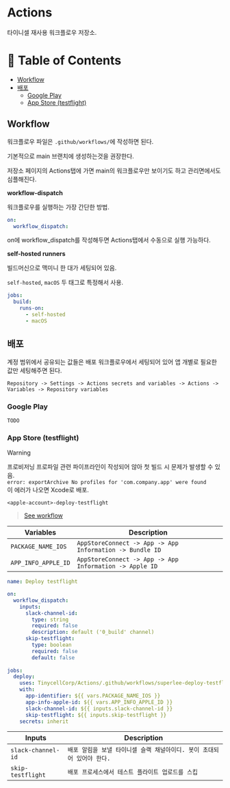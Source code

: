 # Actions

타이니셀 재사용 워크플로우 저장소.

<!-- START doctoc generated TOC please keep comment here to allow auto update -->
<!-- DON'T EDIT THIS SECTION, INSTEAD RE-RUN doctoc TO UPDATE -->
# 📖 Table of Contents

- [Workflow](#workflow)
- [배포](#%EB%B0%B0%ED%8F%AC)
  - [Google Play](#google-play)
  - [App Store (testflight)](#app-store-testflight)

<!-- END doctoc generated TOC please keep comment here to allow auto update -->

## Workflow

워크플로우 파일은 `.github/workflows/`에 작성하면 된다.

기본적으로 main 브랜치에 생성하는것을 권장한다.

저장소 페이지의 Actions탭에 가면 main의 워크플로우만 보이기도 하고 관리면에서도 심플해진다.

**workflow-dispatch**

워크플로우를 실행하는 가장 간단한 방법.

```yaml
on:
  workflow_dispatch:
```

on에 workflow_dispatch를 작성해두면 Actions탭에서 수동으로 실행 가능하다.

**self-hosted runners**

빌드머신으로 맥미니 한 대가 세팅되어 있음.

`self-hosted`, `macOS` 두 태그로 특정해서 사용.

```yaml
jobs:
  build:
    runs-on:
      - self-hosted
      - macOS
```

## 배포

계정 범위에서 공유되는 값들은 배포 워크플로우에서 세팅되어 있어 앱 개별로 필요한 값만 세팅해주면 된다.

`Repository -> Settings -> Actions secrets and variables -> Actions -> Variables -> Repository variables`

### Google Play

`TODO`

### App Store (testflight)

> [!WARNING]
> 프로비저닝 프로파일 관련 파이프라인이 작성되어 않아 첫 빌드 시 문제가 발생할 수 있음.  
> `error: exportArchive No profiles for 'com.company.app' were found`  
> 이 에러가 나오면 Xcode로 배포.

`<apple-account>-deploy-testflight`

> [See workflow](https://github.com/TinycellCorp/Actions/blob/main/.github/workflows/superlee-deploy-testflight.yml)

| Variables | Description | 
| --- | --- |
| `PACKAGE_NAME_IOS` | `AppStoreConnect -> App -> App Information -> Bundle ID` |
| `APP_INFO_APPLE_ID` | `AppStoreConnect -> App -> App Information -> Apple ID` |

```yaml
name: Deploy testflight

on:
  workflow_dispatch:
    inputs:
      slack-channel-id:
        type: string
        required: false
        description: default ('0_build' channel)
      skip-testflight:
        type: boolean
        required: false
        default: false
        
jobs:
  deploy:
    uses: TinycellCorp/Actions/.github/workflows/superlee-deploy-testflight.yml@main
    with:
      app-identifier: ${{ vars.PACKAGE_NAME_IOS }}
      app-info-apple-id: ${{ vars.APP_INFO_APPLE_ID }}
      slack-channel-id: ${{ inputs.slack-channel-id }}
      skip-testflight: ${{ inputs.skip-testflight }}
    secrets: inherit
```

| Inputs | Description | 
| --- | --- |
| `slack-channel-id` | `배포 알림을 보낼 타이니셀 슬랙 채널아이디. 봇이 초대되어 있어야 한다.` |
| `skip-testflight` | `배포 프로세스에서 테스트 플라이트 업로드를 스킵` |
